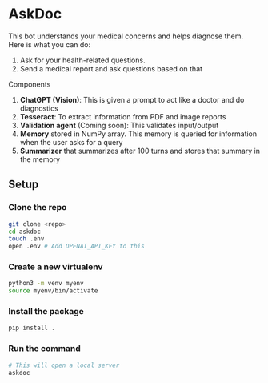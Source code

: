# AskDoc

This bot understands your medical concerns and helps diagnose them. Here is what you can do:

1. Ask for your health-related questions.
2. Send a medical report and ask questions based on that

Components

1. **ChatGPT (Vision)**: This is given a prompt to act like a doctor and do diagnostics
2. **Tesseract**: To extract information from PDF and image reports
3. **Validation agent** (Coming soon): This validates input/output
4. **Memory** stored in NumPy array. This memory is queried for information when the user asks for a query
5. **Summarizer** that summarizes after 100 turns and stores that summary in the memory

## Setup

### Clone the repo

```bash
git clone <repo>
cd askdoc
touch .env
open .env # Add OPENAI_API_KEY to this
```

### Create a new virtualenv

```bash
python3 -m venv myenv
source myenv/bin/activate
```

### Install the package

```bash
pip install .
```

### Run the command

```bash
# This will open a local server
askdoc
```
